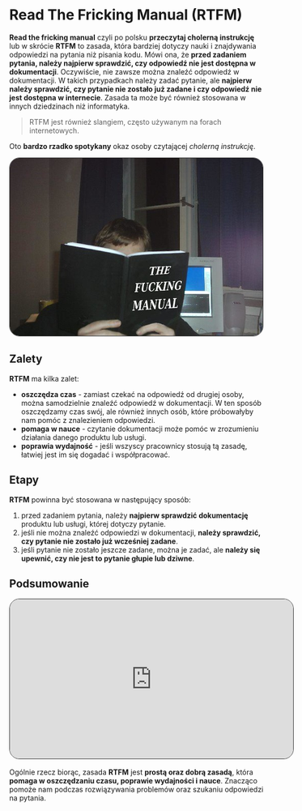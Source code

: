 # Read The Fricking Manual (RTFM)

**Read the fricking manual** czyli po polsku **przeczytaj cholerną instrukcję** lub w skrócie **RTFM** to zasada, która bardziej dotyczy nauki i znajdywania odpowiedzi na pytania niż pisania kodu. Mówi ona, że **przed zadaniem pytania, należy najpierw sprawdzić, czy odpowiedź nie jest dostępna w dokumentacji**. Oczywiście, nie zawsze można znaleźć odpowiedź w dokumentacji. W takich przypadkach należy zadać pytanie, ale **najpierw należy sprawdzić, czy pytanie nie zostało już zadane i czy odpowiedź nie jest dostępna w internecie**. Zasada ta może być również stosowana w innych dziedzinach niż informatyka. 

> RTFM jest również slangiem, często używanym na forach internetowych.

Oto **bardzo rzadko spotykany** okaz osoby czytającej *cholerną instrukcję*.

<img style="border: 1px solid rgb(49, 49, 49); border-radius: 20px;" src="imgs/2.png">

## Zalety
**RTFM** ma kilka zalet:
- **oszczędza czas** - zamiast czekać na odpowiedź od drugiej osoby, można samodzielnie znaleźć odpowiedź w dokumentacji. W ten sposób oszczędzamy czas swój, ale również innych osób, które próbowałyby nam pomóc z znalezieniem odpowiedzi.
- **pomaga w nauce** - czytanie dokumentacji może pomóc w zrozumieniu działania danego produktu lub usługi.
- **poprawia wydajność** - jeśli wszyscy pracownicy stosują tą zasadę, łatwiej jest im się dogadać i współpracować.

## Etapy
**RTFM** powinna być stosowana w następujący sposób:
1. przed zadaniem pytania, należy **najpierw sprawdzić dokumentację** produktu lub usługi, której dotyczy pytanie.
2. jeśli nie można znaleźć odpowiedzi w dokumentacji, **należy sprawdzić, czy pytanie nie zostało już wcześniej zadane**.
3. jeśli pytanie nie zostało jeszcze zadane, można je zadać, ale **należy się upewnić, czy nie jest to pytanie głupie lub dziwne**.

## Podsumowanie
<iframe width="560" height="315" style="border: 1px solid rgb(49, 49, 49); border-radius: 20px;" src="https://www.youtube-nocookie.com/embed/-XqpAvOaYgY?si=z_XFEv_xPVY4vi9k" title="YouTube video player" frameborder="0" allow="accelerometer; autoplay; clipboard-write; encrypted-media; gyroscope; picture-in-picture; web-share" allowfullscreen></iframe>

Ogólnie rzecz biorąc, zasada **RTFM** jest **prostą oraz dobrą zasadą**, która **pomaga w oszczędzaniu czasu, poprawie wydajności i nauce**. Znacząco pomoże nam podczas rozwiązywania problemów oraz szukaniu odpowiedzi na pytania.
